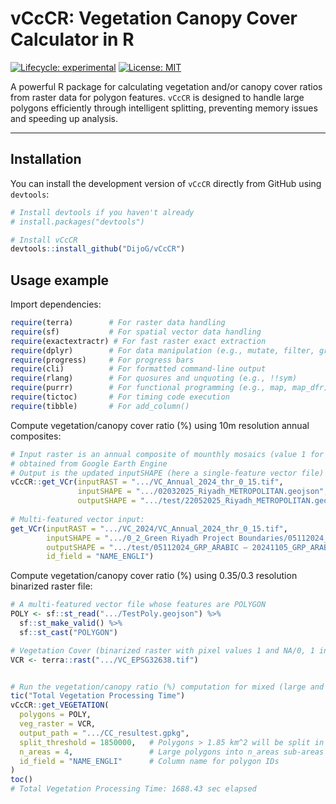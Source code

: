# vCcCR: Vegetation Canopy Cover Calculator in R

[![Lifecycle: experimental](https://img.shields.io/badge/lifecycle-experimental-orange.svg)](https://lifecycle.r-lib.org/articles/stages.html#experimental)
[![License: MIT](https://img.shields.io/badge/License-MIT-yellow.svg)](https://opensource.org/licenses/MIT)

A powerful R package for calculating vegetation and/or canopy cover ratios from raster data for polygon features. `vCcCR` is designed to handle large polygons efficiently through intelligent splitting, preventing memory issues and speeding up analysis.

---

## Installation

You can install the development version of `vCcCR` directly from GitHub using `devtools`:

```R
# Install devtools if you haven't already
# install.packages("devtools")

# Install vCcCR
devtools::install_github("DijoG/vCcCR")
```

## Usage example

Import dependencies:

```R
require(terra)        # For raster data handling
require(sf)           # For spatial vector data handling
require(exactextractr) # For fast raster exact extraction
require(dplyr)        # For data manipulation (e.g., mutate, filter, group_by, summarise)
require(progress)     # For progress bars
require(cli)          # For formatted command-line output
require(rlang)        # For quosures and unquoting (e.g., !!sym)
require(purrr)        # For functional programming (e.g., map, map_dfr)
require(tictoc)       # For timing code execution
require(tibble)       # For add_column() 
```

Compute vegetation/canopy cover ratio (%) using 10m resolution annual composites:

```R
# Input raster is an annual composite of mounthly mosaics (value 1 for vegetation/canopy, 0 for anything else) 
# obtained from Google Earth Engine
# Output is the updated inputSHAPE (here a single-feature vector file) with the computed VCr_date attributes
vCcCR::get_VCr(inputRAST = ".../VC_Annual_2024_thr_0_15.tif",
               inputSHAPE = ".../02032025_Riyadh_METROPOLITAN.geojson", 
               outputSHAPE = ".../test/22052025_Riyadh_METROPOLITAN.geojson")
               
# Multi-featured vector input:
get_VCr(inputRAST = ".../VC_2024/VC_Annual_2024_thr_0_15.tif",
        inputSHAPE = ".../0_2_Green Riyadh Project Boundaries/05112024_GRP_ARABIC — 20241105_GRP_ARABIC_DISSsel02.geojson", 
        outputSHAPE = ".../test/05112024_GRP_ARABIC — 20241105_GRP_ARABIC_DISSsel02.geojson",
        id_field = "NAME_ENGLI")
```

Compute vegetation/canopy cover ratio (%) using 0.35/0.3 resolution binarized raster file:

```R
# A multi-featured vector file whose features are POLYGON
POLY <- sf::st_read(".../TestPoly.geojson") %>%
  sf::st_make_valid() %>%      
  sf::st_cast("POLYGON") 

# Vegetation Cover (binarized raster with pixel values 1 and NA/0, 1 indicating vagetetion or canopy)
VCR <- terra::rast(".../VC_EPSG32638.tif")


# Run the vegetation/canopy ratio (%) computation for mixed (large and small) or only large or small polygons:
tic("Total Vegetation Processing Time")
vCcCR::get_VEGETATION(
  polygons = POLY, 
  veg_raster = VCR,
  output_path = ".../CC_resultest.gpkg",
  split_threshold = 1850000,   # Polygons > 1.85 km^2 will be split in n_areas
  n_areas = 4,                 # Large polygons into n_areas sub-areas
  id_field = "NAME_ENGLI"      # Column name for polygon IDs
)
toc()
# Total Vegetation Processing Time: 1688.43 sec elapsed
```

  